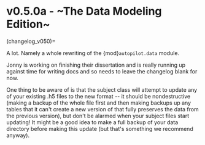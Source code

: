 # v0.5.0a - ~The Data Modeling Edition~
(changelog_v050)=

A lot. Namely a whole rewriting of the {mod}`autopilot.data` module.

Jonny is working on finishing their dissertation and is really running up against time for writing docs
and so needs to leave the changelog blank for now.

One thing to be aware of is that the subject class will attempt to update any of your existing
.h5 files to the new format -- it should be nondestructive (making a backup of the whole file first
and then making backups up any tables that it can't create a new version of that fully preserves
the data from the previous version), but don't be alarmed when your subject files start updating!
It might be a good idea to make a full backup of your data directory before making this update
(but that's something we recommend anyway).